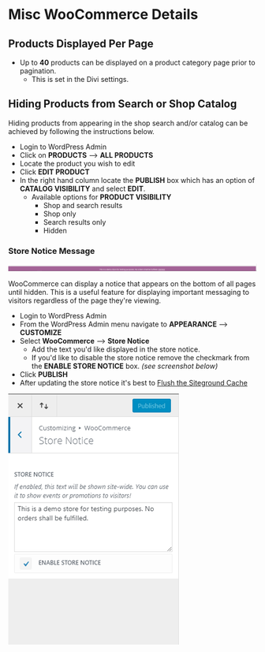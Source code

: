 # Misc WooCommerce Details

## Products Displayed Per Page 

* Up to **40** products can be displayed on a product category page prior to pagination.
	* This is set in the Divi settings.

## Hiding Products from Search or Shop Catalog

Hiding products from appearing in the shop search and/or catalog can be achieved by following the instructions below.

* Login to WordPress Admin
* Click on **PRODUCTS** --> **ALL PRODUCTS** 
* Locate the product you wish to edit
* Click **EDIT PRODUCT**
* In the right hand column locate the **PUBLISH** box which has an option of **CATALOG VISIBILITY** and select **EDIT**.
	* Available options for **PRODUCT VISIBILITY**  
		* Shop and search results
		* Shop only
		* Search results only
		* Hidden 

### Store Notice Message

![WooCommerce Store Notice](../images/woo-store-notice.png)

WooCommerce can display a notice that appears on the bottom of all pages until hidden. This is a useful feature for displaying important messaging to visitors regardless of the page they're viewing.

* Login to WordPress Admin
* From the WordPress Admin menu navigate to **APPEARANCE** --> **CUSTOMIZE**
* Select **WooCommerce** --> **Store Notice**
	* Add the text you'd like displayed in the store notice.
	* If you'd like to disable the store notice remove the checkmark from the **ENABLE STORE NOTICE** box. _(see screenshot below)_
* Click **PUBLISH** 
* After updating the store notice it's best to [Flush the Siteground Cache](https://brianjking.github.io/1upkeyboard-docs/wordpress-basics/flush-cache/)


![WooCommerce Store Notice](../images/woo-store-notice-customizer.png)
